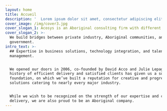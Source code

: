 ```yaml
---
layout: home
title: Accueil
description: '  Lorem ipsum dolor sit amet, consectetur adipiscing elit. Phasellus sit amet iaculis elit. Nam semper ut arcu non placerat. Praesent nibh massa varius.'
cover_image: /img/cover3.jpg
cover_slogan_1: Acosys is an Aboriginal consulting firm with different ideas.
cover_slogan_2: >-
  We build bridges between private industry, Aboriginal communities, and
  government.
intro_text: >-
  ## Expertise in business solutions, technology integration, and talent
  management.


  We opened our doors in 2006, co-founded by David Acco and Julie Lepage. Our
  history of efficient delivery and satisfied clients has given us a solid
  foundation, on which we’ve built a reputation for creative and progressive
  solutions catering to nearly every major industry.


  While we wish to be recognized on the strength of our expertise and consistent
  delivery, we are also proud to be an Aboriginal company.
---
```


